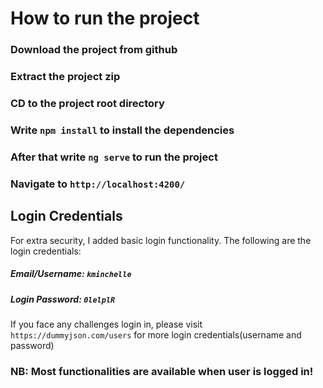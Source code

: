 # How to run the project

### Download the project from github
### Extract the project zip
### CD to the project root directory
### Write `npm install` to install the dependencies 
### After that write `ng serve` to run the project
### Navigate to `http://localhost:4200/`

## Login Credentials
For extra security, I added basic login functionality. The following are
the login credentials:

##### Email/Username: `kminchelle`
##### Login Password: `0lelplR`

If you face any challenges login in, please visit `https://dummyjson.com/users`
for more login credentials(username and password)

### NB: Most functionalities are available when user is logged in!
